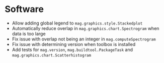 # Software

- Allow adding global legend to `mag.graphics.style.Stackedplot`
- Automatically reduce overlap in `mag.graphics.chart.Spectrogram` when data is too large
- Fix issue with overlap not being an integer in `mag.computeSpectrogram`
- Fix issue with determining version when toolbox is installed
- Add tests for `mag.version`, `mag.buildtool.PackageTask` and `mag.graphics.chart.Scatterhistogram`